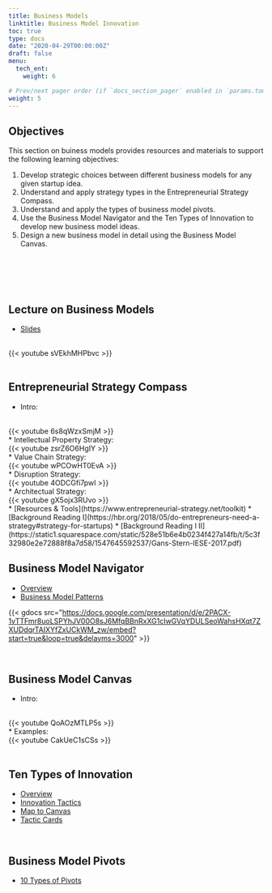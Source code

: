 ```yaml
---
title: Business Models
linktitle: Business Model Innovation
toc: true
type: docs
date: "2020-04-29T00:00:00Z"
draft: false
menu:
  tech_ent:
    weight: 6

# Prev/next pager order (if `docs_section_pager` enabled in `params.toml`)
weight: 5
---
```


## Objectives

This section on buiness models provides resources and materials to support the following learning objectives:
1. Develop strategic choices between different business models for any given startup idea.
2. Understand and apply strategy types in the Entrepreneurial Strategy Compass.
3. Understand and apply the types of business model pivots.
4. Use the Business Model Navigator and the Ten Types of Innovation to develop new business model ideas.
5. Design a new business model in detail using the Business Model Canvas.

<br/>


<br/><br/>

## Lecture on Business Models

* [Slides](https://www.dropbox.com/s/v8dhv2g3ij8x4nu/Technology_Entrepreneurship_BusinessModels_SS21.pdf?dl=0)


<br/>
{{< youtube sVEkhMHPbvc >}}
<br/><br/>




## Entrepreneurial Strategy Compass
* Intro:
<br/>
{{< youtube 6s8qWzxSmjM >}}
<br/>
* Intellectual Property Strategy:
<br/>
{{< youtube zsrZ6O6HgIY >}}
<br/>
* Value Chain Strategy:
<br/>
{{< youtube wPCOwHT0EvA >}}
<br/>
* Disruption Strategy:
<br/>
{{< youtube 4ODCGfi7pwI >}}
<br/>
* Architectual Strategy:
<br/>
{{< youtube gX5ojx3RUvo >}}
<br/>
* [Resources & Tools](https://www.entrepreneurial-strategy.net/toolkit)
* [Background Reading  I](https://hbr.org/2018/05/do-entrepreneurs-need-a-strategy#strategy-for-startups)
* [Background Reading  I II](https://static1.squarespace.com/static/528e51b6e4b0234f427a14fb/t/5c3f32980e2e72888f8a7d58/1547645592537/Gans-Stern-IESE-2017.pdf)


<br/>

## Business Model Navigator
* [Overview](https://www.thegeniusworks.com/wp-content/uploads/2017/06/St-Gallen-Business-Model-Innovation-Paper.pdf)
* [Business Model Patterns](https://www.dropbox.com/s/ehvadv9264aq9ps/Business%20Model%20Patterns.pdf?dl=0)

{{< gdocs src="https://docs.google.com/presentation/d/e/2PACX-1vTTFmr8uoLSPYhJV00O8sJ6MfqBBnRxXG1cIwGVqYDULSeoWahsHXqt7ZXUDdqrTAIXYfZxUCkWM_zw/embed?start=true&loop=true&delayms=3000" >}}


<br/>

## Business Model Canvas
* Intro:
<br/>
{{< youtube QoAOzMTLP5s >}}
<br/>
* Examples:
<br/>
{{< youtube CakUeC1sCSs >}}
<br/>


<br/>


## Ten Types of Innovation
* [Overview](https://doblin.com/dist/images/uploads/Doblin_TenTypesBrochure_Web.pdf)
* [Innovation Tactics](https://doblin.com/dist/images/uploads/TenTypesInnovation.pdf)
* [Map to Canvas](https://www.dropbox.com/s/b2xczru0su8kjr2/10Types_BMC.pdf?dl=0)
* [Tactic Cards](https://www.dropbox.com/sh/hjedyop5hx4hpw3/AAACFhCYlhWtW8Cgk9Nq8k7Va?dl=0)



<br/>

## Business Model Pivots
* [10 Types of Pivots](https://www.forbes.com/sites/martinzwilling/2011/09/16/top-10-ways-entrepreneurs-pivot-a-lean-startup/#d78a0202d2bd)




